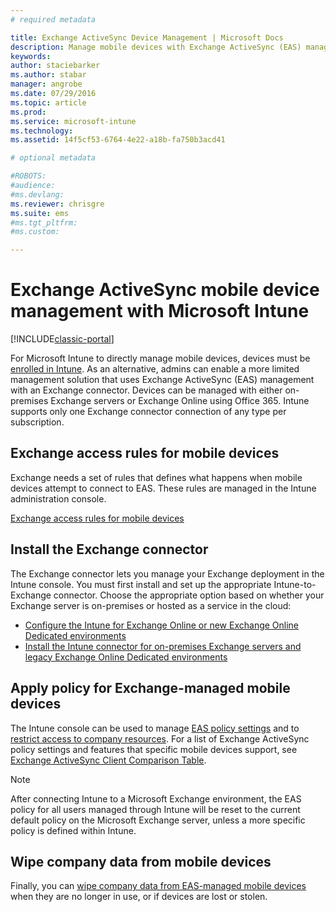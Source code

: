```yaml
---
# required metadata

title: Exchange ActiveSync Device Management | Microsoft Docs
description: Manage mobile devices with Exchange ActiveSync (EAS) management using the Exchange connector
keywords:
author: staciebarkerms.author: stabar
manager: angrobe
ms.date: 07/29/2016
ms.topic: article
ms.prod:
ms.service: microsoft-intune
ms.technology:
ms.assetid: 14f5cf53-6764-4e22-a18b-fa750b3acd41

# optional metadata

#ROBOTS:
#audience:
#ms.devlang:
ms.reviewer: chrisgre
ms.suite: ems
#ms.tgt_pltfrm:
#ms.custom:

---
```


# Exchange ActiveSync mobile device management with Microsoft Intune

[!INCLUDE[classic-portal](../includes/classic-portal.md)]

For Microsoft Intune to directly manage mobile devices, devices must be [enrolled in Intune](prerequisites-for-enrollment.md). As an alternative, admins can enable a more limited management solution that uses Exchange ActiveSync (EAS) management with an Exchange connector. Devices can be managed with either on-premises Exchange servers or Exchange Online using Office 365. Intune supports only one Exchange connector connection of any type per subscription.

## Exchange access rules for mobile devices ##

Exchange needs a set of rules that defines what happens when mobile devices attempt to connect to EAS. These rules are managed in the Intune administration console.

[Exchange access rules for mobile devices](exchange-access-rules-for-mobile-devices.md)

## Install the Exchange connector
The Exchange connector lets you manage your Exchange deployment in the Intune console. You must first install and set up the appropriate Intune-to-Exchange connector. Choose the appropriate option based on whether your Exchange server is on-premises or hosted as a service in the cloud:

-   [Configure the Intune for Exchange Online or new Exchange Online Dedicated environments](intune-service-to-service-exchange-connector.md)
-   [Install the Intune connector for on-premises Exchange servers and legacy Exchange Online Dedicated environments](intune-on-premises-exchange-connector.md)


## Apply policy for Exchange-managed mobile devices
The Intune console can be used to manage [EAS policy settings](exchange-activesync-policy-settings-in-microsoft-intune.md) and to [restrict access to company resources](restrict-access-to-email-and-o365-services-with-microsoft-intune.md). For a list of Exchange ActiveSync policy settings and features that specific mobile devices support, see [Exchange ActiveSync Client Comparison Table](http://go.microsoft.com/fwlink/?LinkId=247270).

> [!NOTE]
> After connecting Intune to a Microsoft Exchange environment, the EAS policy for all users managed through Intune will be reset to the current default policy on the Microsoft Exchange server, unless a more specific policy is defined within Intune.

## Wipe company data from mobile devices
Finally, you can [wipe company data from EAS-managed mobile devices](wipe-for-exchange-managed-mobile-devices.md) when they are no longer in use, or if devices are lost or stolen.
